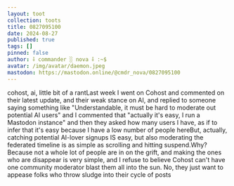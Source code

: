 ```yaml
---
layout: toot
collection: toots
title: 0827095100
date: 2024-08-27
published: true
tags: []
pinned: false
author: ⸸ commander ░ nova ⸸ :~$
avatar: /img/avatar/daemon.jpeg
mastodon: https://mastodon.online/@cmdr_nova/0827095100
---
```


cohost, ai, little bit of a rantLast week I went on Cohost and commented on their latest update, and their weak stance on AI, and replied to someone saying something like "Understandable, it must be hard to moderate out potential AI users" and I commented that "actually it's easy, I run a Mastodon instance" and then they asked how many users I have, as if to infer that it's easy because I have a low number of people hereBut, actually, catching potential AI-lover signups IS easy, but also moderating the federated timeline is as simple as scrolling and hitting suspend.Why? Because not a whole lot of people are in on the grift, and making the ones who are disappear is very simple, and I refuse to believe Cohost can't have one community moderator blast them all into the sun. No, they just want to appease folks who throw sludge into their cycle of posts
